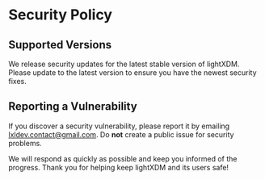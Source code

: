 # Security Policy

## Supported Versions

We release security updates for the latest stable version of lightXDM. Please update to the latest version to ensure you have the newest security fixes.

## Reporting a Vulnerability

If you discover a security vulnerability, please report it by emailing lxldev.contact@gmail.com. Do **not** create a public issue for security problems.

We will respond as quickly as possible and keep you informed of the progress. Thank you for helping keep lightXDM and its users safe! 